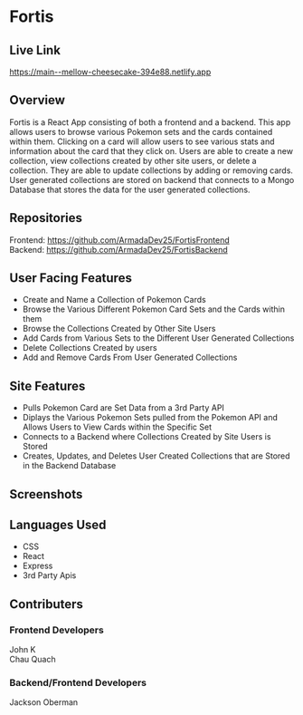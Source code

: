 # Fortis

## Live Link
https://main--mellow-cheesecake-394e88.netlify.app

## Overview
Fortis is a React App consisting of both a frontend and a backend. This app allows users to browse various Pokemon sets and the cards contained within them. Clicking on a card will allow users to see various stats and information about the card that they click on. Users are able to create a new collection, view collections created by other site users, or delete a collection. They are able to update collections by adding or removing cards. User generated collections are stored on backend that connects to a Mongo Database that stores the data for the user generated collections.  

## Repositories
Frontend: https://github.com/ArmadaDev25/FortisFrontend <br>
Backend: https://github.com/ArmadaDev25/FortisBackend

## User Facing Features
- Create and Name a Collection of Pokemon Cards
- Browse the Various Different Pokemon Card Sets and the Cards within them
- Browse the Collections Created by Other Site Users
- Add Cards from Various Sets to the Different User Generated Collections
- Delete Collections Created by users
- Add and Remove Cards From User Generated Collections

## Site Features
- Pulls Pokemon Card are Set Data from a 3rd Party API
- Diplays the Various Pokemon Sets pulled from the Pokemon API and Allows Users to View Cards within the Specific Set
- Connects to a Backend where Collections Created by Site Users is Stored
- Creates, Updates, and Deletes User Created Collections that are Stored in the Backend Database

## Screenshots

## Languages Used
- CSS
- React
- Express
- 3rd Party Apis

## Contributers

### Frontend Developers
John K <br>
Chau Quach <br>

### Backend/Frontend Developers
Jackson Oberman <br>


